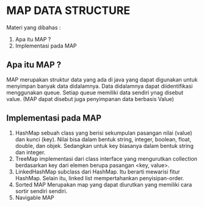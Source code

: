 # MAP DATA STRUCTURE
Materi yang dibahas :
1. Apa itu MAP ?
2. Implementasi pada MAP

## Apa itu MAP ?
  MAP merupakan struktur data yang ada di java yang dapat digunakan untuk menyimpan banyak data didalamnya. Data didalamnya dapat diidentifikasi menggunakan queue. Setiap queue memiliki data sendiri ynag disebut value. (MAP dapat disebut juga penyimpanan data berbasis Value)

## Implementasi pada MAP
   1. HashMap
      sebuah class yang berisi sekumpulan pasangan nilai (value) dan kunci (key). Nilai bisa dalam bentuk string, integer, boolean, float, double, dan objek. Sedangkan untuk key biasanya dalam bentuk string dan integer.
   2. TreeMap
      implementasi dari class interface yang mengurutkan collection berdasarkan key dari elemen berupa pasangan <key, value>.
   3. LinkedHashMap
      subclass dari HashMap. Itu berarti mewarisi fitur HashMap. Selain itu, linked list mempertahankan penyisipan-order.
   4. Sorted MAP 
      Merupakan map yang dapat diurutkan yang memiliki cara sortir sendiri sendiri. 
   4. Navigable MAP